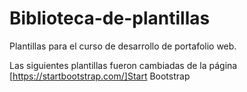# Biblioteca-de-plantillas
Plantillas para el curso de desarrollo de portafolio web.

Las siguientes plantillas fueron cambiadas de la página [https://startbootstrap.com/]Start Bootstrap
